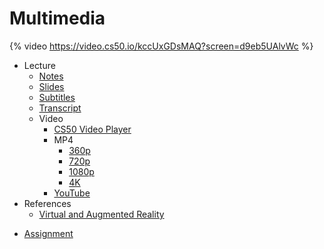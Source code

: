 # Multimedia

{% video https://video.cs50.io/kccUxGDsMAQ?screen=d9eb5UAlvWc %}

- Lecture
    * [Notes](../../notes/multimedia/)
    * [Slides](https://cdn.cs50.net/cscie1a/2017/fall/lectures/multimedia/multimedia.pdf)
    * [Subtitles](https://cdn.cs50.net/cscie1a/2017/fall/lectures/multimedia/lang/en/multimedia.srt)
    * [Transcript](https://cdn.cs50.net/cscie1a/2017/fall/lectures/multimedia/lang/en/multimedia.txt)
    + Video
        * [CS50 Video Player](https://video.cs50.io/kccUxGDsMAQ?screen=d9eb5UAlvWc)
        + MP4
            * [360p](https://cdn.cs50.net/cscie1a/2017/fall/lectures/multimedia/multimedia-360p.mp4.download)
            * [720p](https://cdn.cs50.net/cscie1a/2017/fall/lectures/multimedia/multimedia-720p.mp4.download)
            * [1080p](https://cdn.cs50.net/cscie1a/2017/fall/lectures/multimedia/multimedia-1080p.mp4.download)
            * [4K](https://cdn.cs50.net/cscie1a/2017/fall/lectures/multimedia/multimedia-4k.mp4.download)
        * [YouTube](https://youtu.be/kccUxGDsMAQ)
- References
    * [Virtual and Augmented Reality](../../references/virtual_and_augmented_reality.pdf)
* [Assignment](../../assignments/multimedia/)
